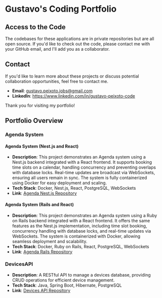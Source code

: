 # Gustavo's Coding Portfolio

## Access to the Code
The codebases for these applications are in private repositories but are all open source. If you'd like to check out the code, please contact me with your GitHub email, and I'll add you as a collaborator.

## Contact
If you'd like to learn more about these projects or discuss potential collaboration opportunities, feel free to contact me.

- **Email**: gustavo.peixoto.jobs@gmail.com
- **LinkedIn**: https://www.linkedin.com/in/gustavo-peixoto-code

Thank you for visiting my portfolio!

## Portfolio Overview

### Agenda System

#### Agenda System (Nest.js and React)
- **Description**: This project demonstrates an Agenda system using a Nest.js backend integrated with a React frontend. It supports booking time slots on a calendar, handling concurrency and preventing overlaps with database locks. Real-time updates are broadcast via WebSockets, ensuring all users remain in sync. The system is fully containerized using Docker for easy deployment and scaling.
- **Tech Stack**: Docker, Nest.js, React, PostgreSQL, WebSockets
- **Link**: [Agenda Nest.js Repository](https://github.com/gustavobap/AgendaNestReact)

#### Agenda System (Rails and React)
- **Description**: This project demonstrates an Agenda system using a Ruby on Rails backend integrated with a React frontend. It offers the same features as the Nest.js implementation, including time slot booking, concurrency handling with database locks, and real-time updates via WebSockets. The system is containerized with Docker, allowing seamless deployment and scalability.
- **Tech Stack**: Docker, Ruby on Rails, React, PostgreSQL, WebSockets
- **Link**: [Agenda Rails Repository](https://github.com/gustavobap/AgendaRailsReact)

### DevicesAPI
- **Description**: A RESTful API to manage a devices database, providing CRUD operations for efficient device management.
- **Tech Stack**: Java, Spring Boot, Hibernate, PostgreSQL
- **Link**: [Devices API Repository](https://github.com/gustavobap/DevicesAPI)
